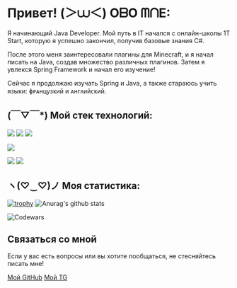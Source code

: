 # Привет! (＞⩊＜) OᗷO ᗰᑎE:

Я начинающий Java Developer. Мой путь в IT начался с онлайн-школы 1T Start, которую я успешно закончил, получив базовые знания C#. 

После этого меня заинтересовали плагины для Minecraft, и я начал писать на Java, создав множество различных плагинов. Затем я увлекся Spring Framework и начал его изучение!

Сейчас я продолжаю изучать Spring и Java, а также стараюсь учить языки: ɸᴩᴀнцузᴋий и ᴀнᴦᴧийᴄᴋий.

## (￣▽￣*) Мой стек технологий:

<img src="https://img.shields.io/badge/SPRING-DCDCDC?style=for-the-badge&logo=spring&logoColor=000000"/> <img src="https://img.shields.io/badge/SpigotMC-DCDCDC?style=for-the-badge&logo=spigotmc&logoColor=000000"/> <img src="https://img.shields.io/badge/Hibernate-DCDCDC?style=for-the-badge&logo=hibernate&logoColor=000000"/>

<img src="https://img.shields.io/badge/.NET-DCDCDC?style=for-the-badge&logo=dotnet&logoColor=000000"/>

<img src="https://img.shields.io/badge/PostgreSql-DCDCDC?style=for-the-badge&logo=postgresqlc&logoColor=000000"/> <img src="https://img.shields.io/badge/MySql-DCDCDC?style=for-the-badge&logo=mysql&logoColor=000000"/>


## ヽ(♡‿♡)ノ Моя статистика:

[![trophy](https://github-profile-trophy.vercel.app/?username=Dorian-ops)](https://github.com/Dorian-ops/github-profile-trophy)
![Anurag's github stats](https://github-readme-stats.vercel.app/api?username=Dorian-ops)

![Codewars](https://github.r2v.ch/codewars?user=Dorian-ops)

## Связаться со мной

Если у вас есть вопросы или вы хотите пообщаться, не стесняйтесь писать мне!

[Мой GitHub](https://github.com/Dorian-ops)
[Мой TG](https://t.me/MifixF)
